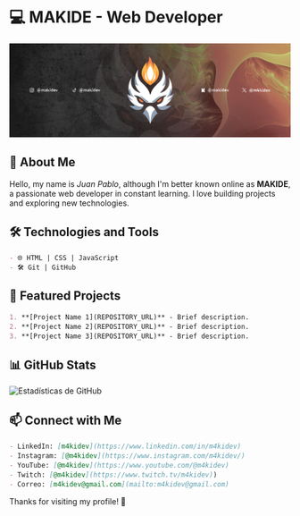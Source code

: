 # 💻 MAKIDE - Web Developer

![Banner](BANNER-MAKIDEV.png)

## 🚀 About Me
Hello, my name is *Juan Pablo*, although I'm better known online as **MAKIDE**, a passionate web developer in constant learning. I love building projects and exploring new technologies.

## 🛠️ Technologies and Tools
```md
- 🌐 HTML | CSS | JavaScript
- 🛠️ Git | GitHub
```

## 📌 Featured Projects
```md
1. **[Project Name 1](REPOSITORY_URL)** - Brief description.  
2. **[Project Name 2](REPOSITORY_URL)** - Brief description.  
3. **[Project Name 3](REPOSITORY_URL)** - Brief description.  
```

## 📊 GitHub Stats
![Estadísticas de GitHub](https://github-readme-stats.vercel.app/api?username=M4KIDEV&show_icons=true&theme=radical)

## 📫 Connect with Me
```md
- LinkedIn: [m4kidev](https://www.linkedin.com/in/m4kidev)
- Instagram: [@m4kidev](https://www.instagram.com/m4kidev/)
- YouTube: [@m4kidev](https://www.youtube.com/@m4kidev)
- Twitch: [@m4kidev](https://www.twitch.tv/m4kidev))
- Correo: [m4kidev@gmail.com](mailto:m4kidev@gmail.com)
```

Thanks for visiting my profile! 🚀



<!--
**M4KIDEV/M4KIDEV** is a ✨ _special_ ✨ repository because its `README.md` (this file) appears on your GitHub profile.

Here are some ideas to get you started:

- 🔭 I’m currently working on ...
- 🌱 I’m currently learning ...
- 👯 I’m looking to collaborate on ...
- 🤔 I’m looking for help with ...
- 💬 Ask me about ...
- 📫 How to reach me: ...
- 😄 Pronouns: ...
- ⚡ Fun fact: ...
-->
